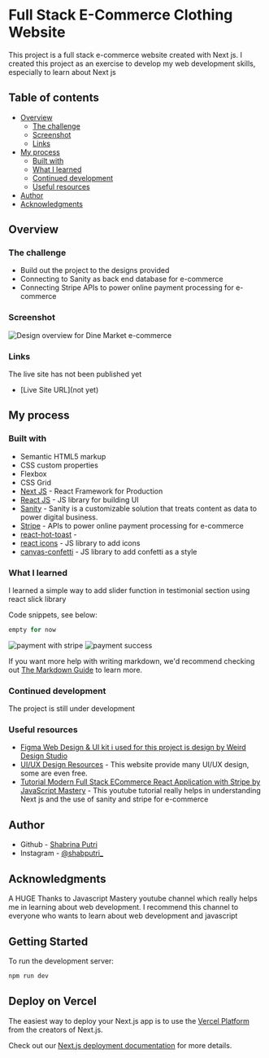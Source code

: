 # Full Stack E-Commerce Clothing Website
This project is a full stack e-commerce website created with Next js. I created this project as an exercise to develop my web development skills, especially to learn about Next js

## Table of contents

- [Overview](#overview)
  - [The challenge](#the-challenge)
  - [Screenshot](#screenshot)
  - [Links](#links)
- [My process](#my-process)
  - [Built with](#built-with)
  - [What I learned](#what-i-learned)
  - [Continued development](#continued-development)
  - [Useful resources](#useful-resources)
- [Author](#author)
- [Acknowledgments](#acknowledgments)


## Overview

### The challenge

- Build out the project to the designs provided
- Connecting to Sanity as back end database for e-commerce
- Connecting Stripe APIs to power online payment processing for e-commerce

### Screenshot
![Design overview for Dine Market e-commerce](./src/images/header-beu.png)

### Links
The live site has not been published yet
- [Live Site URL](not yet)

## My process

### Built with

- Semantic HTML5 markup
- CSS custom properties
- Flexbox
- CSS Grid
- [Next JS](https://nextjs.org/) - React Framework for Production
- [React JS](https://reactjs.org/) - JS library for building UI
- [Sanity](https://www.sanity.io/) - Sanity is a customizable solution that treats content as data to power digital business.
- [Stripe](https://stripe.com/en-gb-us) - APIs to power online payment processing for e-commerce
- [react-hot-toast](https://react-hot-toast.com/) - 
- [react icons](https://react-icons.github.io/react-icons/) - JS library to add icons
- [canvas-confetti](https://www.npmjs.com/package/canvas-confetti) - JS library to add confetti as a style 

### What I learned

I learned a simple way to add slider function in testimonial section using react slick library

Code snippets, see below:
```js
empty for now
```
![payment with stripe](./src/images/payment.png)
![payment success](./src/images/success-pay.png)

If you want more help with writing markdown, we'd recommend checking out [The Markdown Guide](https://www.markdownguide.org/) to learn more.


### Continued development
The project is still under development

### Useful resources
- [Figma Web Design & UI kit i used for this project is design by Weird Design Studio](https://ui8.net/ui-market/products/e-commerce-ui-website-design?status=7)
- [UI/UX Design Resources](https://ui8.net/) - This website provide many UI/UX design, some are even free.
- [Tutorial Modern Full Stack ECommerce React Application with Stripe by JavaScript Mastery](https://www.youtube.com/watch?v=4mOkFXyxfsU&t=10459s) - This youtube tutorial really helps in understanding Next js and the use of sanity and stripe for e-commerce


## Author

- Github - [Shabrina Putri](https://github.com/shabrina12/)
- Instagram - [@shabputri_](https://www.twitter.com/yourusername)


## Acknowledgments

A HUGE Thanks to Javascript Mastery youtube channel which really helps me in learning about web development. I recommend this channel to everyone who wants to learn about web development and javascript


## Getting Started

To run the development server:

```bash
npm run dev
```

## Deploy on Vercel

The easiest way to deploy your Next.js app is to use the [Vercel Platform](https://vercel.com/new?utm_medium=default-template&filter=next.js&utm_source=create-next-app&utm_campaign=create-next-app-readme) from the creators of Next.js.

Check out our [Next.js deployment documentation](https://nextjs.org/docs/deployment) for more details.
